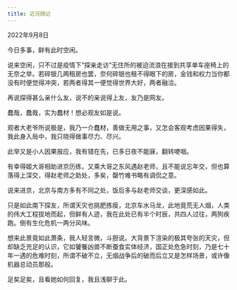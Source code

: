 ```yaml
---
title: 近况随记
---
```


2022年9月8日

今日多事，鲜有此时空闲。

说来空闲，只不过是疫情下“探亲走访”无住所的被迫流浪在接到共享单车座椅上的无奈之举。若碎银几两租房也罢，奈何碎银也租不得眼下的房，金钱和权力当你都没有时便觉得冲突，若两者得其一便觉得世界大好，两者融洽。

再说探得甚么亲什么友，说不的亲说得上友，友乃是网友。

蠢哉，蠢哉，实为蠢材！想必观友如是说。

观者大老爷所说极是，我乃一介蠢材，善做无用之事，又怎会客观考虑因果得失，我此身入局中，我只晓得做事尽力、尽兴。

此举又是小人因果报应，我有错在先，已多日夜不能寐，翻转哽咽。

有幸得姬大哥相助进京历练，又乘大哥之东风遇赵老师，且不能说忘年交，但也算落得上深交，得赵老师之助处，多矣，罄竹难书略有调侃之意。

说来进京，北京与南方多有不同之处，饭后多与赵老师交谈，更深感如此。

只是如此南下探友，所谓天灾也挑肥拣瘦，北京车水马龙，此地竟荒无人烟，人类的伟大工程拔地而起，但鲜有人迹，我在此处已有半个时辰，共四人过往，两狗疾跑。倒有生化危机一两分风味。

想来此景竟如此萧条，我人轻言微，斗胆说。大背景下渲染的极其夸张的天灾，但却缺乏充足的认识，它如饕餮凶兽不断蚕食实体经济，国正处危急时刻，乃是七十年一遇的危难时刻，所谓不破不立，无烟战争后的破而后立又是怎样场景，或许像机器总动员那般。

足矣足矣，且看她如何回复，我且浅聊于此。